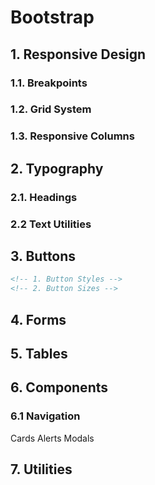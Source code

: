 
# Bootstrap



## 1. Responsive Design

### 1.1. Breakpoints



### 1.2. Grid System


### 1.3. Responsive Columns




## 2. Typography

### 2.1. Headings

### 2.2 Text Utilities



## 3. Buttons 

```html
<!-- 1. Button Styles -->
<!-- 2. Button Sizes -->
```


## 4. Forms


## 5. Tables

## 6. Components

### 6.1 Navigation
Cards
Alerts
Modals


## 7. Utilities





















